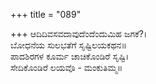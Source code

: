 +++
title = "089"

+++
ಆದಿದಿವಸವದಾವುದೆಂದೆಂದುಮಿಹ ಜಗಕೆ?।  
ಬೋಧನೆಯ ಸುಲಭತೆಗೆ ಸೃಷ್ಟಿಲಯಕಥನ॥  
ಪಾದಶಿರಗಳ ಕೂರ್ಮ ಚಾಚಿಕೊಂಡಿರೆ ಸೃಷ್ಟಿ।  
ಸೇದಿಕೊಂಡಿರೆ ಲಯವೊ - ಮಂಕುತಿಮ್ಮ॥  
